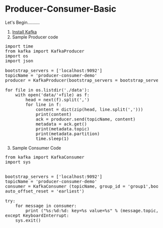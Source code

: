 # Producer-Consumer-Basic

Let's Begin..........

1. [Install Kafka](https://github.com/rajeshpp/Kafka-Projects/blob/main/Installation/readme.md)
2. Sample Producer code
<pre>
import time
from kafka import KafkaProducer
import os
import json

bootstrap_servers = ['localhost:9092']
topicName = 'producer-consumer-demo'
producer = KafkaProducer(bootstrap_servers = bootstrap_servers, retries = 5,value_serializer=lambda m: json.dumps(m).encode('ascii'))

for file in os.listdir('./data'):
    with open('data/'+file) as f:
        head = next(f).split(',')
        for line in f:
            content = dict(zip(head, line.split(',')))
            print(content)
            ack = producer.send(topicName, content)
            metadata = ack.get()
            print(metadata.topic)
            print(metadata.partition)
            time.sleep(1)
</pre>
3. Sample Consumer Code
<pre>
from kafka import KafkaConsumer
import sys


bootstrap_servers = ['localhost:9092']
topicName = 'producer-consumer-demo'
consumer = KafkaConsumer (topicName, group_id = 'group1',bootstrap_servers = bootstrap_servers,
auto_offset_reset = 'earliest')

try:
    for message in consumer:
        print ("%s:%d:%d: key=%s value=%s" % (message.topic, message.partition,message.offset, message.key,message.value))
except KeyboardInterrupt:
    sys.exit()
</pre>
